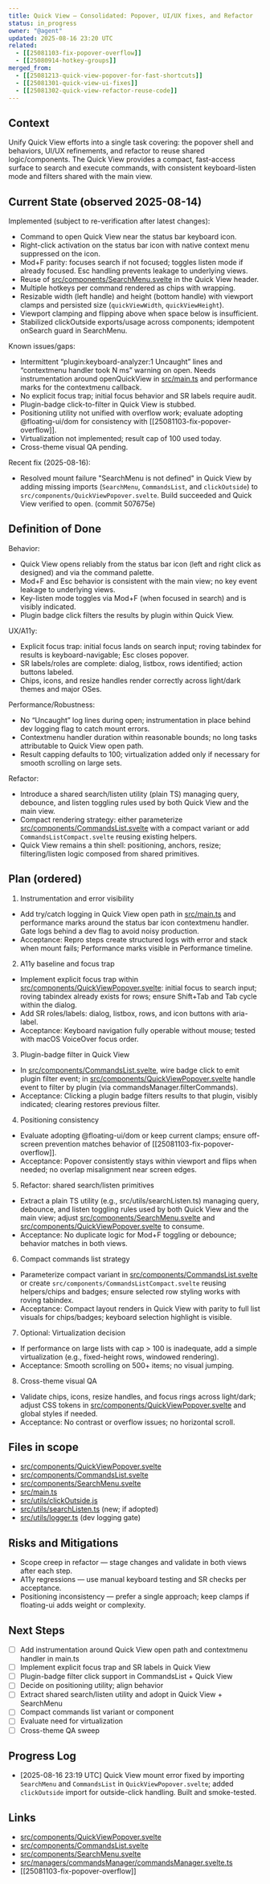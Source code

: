```yaml
---
title: Quick View — Consolidated: Popover, UI/UX fixes, and Refactor
status: in_progress
owner: "@agent"
updated: 2025-08-16 23:20 UTC
related:
  - [[25081103-fix-popover-overflow]]
  - [[25080914-hotkey-groups]]
merged_from:
  - [[25081213-quick-view-popover-for-fast-shortcuts]]
  - [[25081301-quick-view-ui-fixes]]
  - [[25081302-quick-view-refactor-reuse-code]]
---
```


## Context

Unify Quick View efforts into a single task covering: the popover shell and behaviors, UI/UX refinements, and refactor to reuse shared logic/components. The Quick View provides a compact, fast-access surface to search and execute commands, with consistent keyboard-listen mode and filters shared with the main view.

## Current State (observed 2025-08-14)

Implemented (subject to re-verification after latest changes):

- Command to open Quick View near the status bar keyboard icon.
- Right-click activation on the status bar icon with native context menu suppressed on the icon.
- Mod+F parity: focuses search if not focused; toggles listen mode if already focused. Esc handling prevents leakage to underlying views.
- Reuse of [src/components/SearchMenu.svelte](src/components/SearchMenu.svelte) in the Quick View header.
- Multiple hotkeys per command rendered as chips with wrapping.
- Resizable width (left handle) and height (bottom handle) with viewport clamps and persisted size (`quickViewWidth`, `quickViewHeight`).
- Viewport clamping and flipping above when space below is insufficient.
- Stabilized clickOutside exports/usage across components; idempotent onSearch guard in SearchMenu.

Known issues/gaps:

- Intermittent “plugin:keyboard-analyzer:1 Uncaught” lines and “contextmenu handler took N ms” warning on open. Needs instrumentation around openQuickView in [src/main.ts](src/main.ts) and performance marks for the contextmenu callback.
- No explicit focus trap; initial focus behavior and SR labels require audit.
- Plugin-badge click-to-filter in Quick View is stubbed.
- Positioning utility not unified with overflow work; evaluate adopting @floating-ui/dom for consistency with [[25081103-fix-popover-overflow]].
- Virtualization not implemented; result cap of 100 used today.
- Cross-theme visual QA pending.

Recent fix (2025-08-16):

- Resolved mount failure "SearchMenu is not defined" in Quick View by adding missing imports (`SearchMenu`, `CommandsList`, and `clickOutside`) to `src/components/QuickViewPopover.svelte`. Build succeeded and Quick View verified to open. (commit 507675e)

## Definition of Done

Behavior:

- Quick View opens reliably from the status bar icon (left and right click as designed) and via the command palette.
- Mod+F and Esc behavior is consistent with the main view; no key event leakage to underlying views.
- Key-listen mode toggles via Mod+F (when focused in search) and is visibly indicated.
- Plugin badge click filters the results by plugin within Quick View.

UX/A11y:

- Explicit focus trap: initial focus lands on search input; roving tabindex for results is keyboard-navigable; Esc closes popover.
- SR labels/roles are complete: dialog, listbox, rows identified; action buttons labeled.
- Chips, icons, and resize handles render correctly across light/dark themes and major OSes.

Performance/Robustness:

- No “Uncaught” log lines during open; instrumentation in place behind dev logging flag to catch mount errors.
- Contextmenu handler duration within reasonable bounds; no long tasks attributable to Quick View open path.
- Result capping defaults to 100; virtualization added only if necessary for smooth scrolling on large sets.

Refactor:

- Introduce a shared search/listen utility (plain TS) managing query, debounce, and listen toggling rules used by both Quick View and the main view.
- Compact rendering strategy: either parameterize [src/components/CommandsList.svelte](src/components/CommandsList.svelte) with a compact variant or add `CommandsListCompact.svelte` reusing existing helpers.
- Quick View remains a thin shell: positioning, anchors, resize; filtering/listen logic composed from shared primitives.

## Plan (ordered)

1. Instrumentation and error visibility

- Add try/catch logging in Quick View open path in [src/main.ts](src/main.ts) and performance marks around the status bar icon contextmenu handler. Gate logs behind a dev flag to avoid noisy production.
- Acceptance: Repro steps create structured logs with error and stack when mount fails; Performance marks visible in Performance timeline.

2. A11y baseline and focus trap

- Implement explicit focus trap within [src/components/QuickViewPopover.svelte](src/components/QuickViewPopover.svelte): initial focus to search input; roving tabindex already exists for rows; ensure Shift+Tab and Tab cycle within the dialog.
- Add SR roles/labels: dialog, listbox, rows, and icon buttons with aria-label.
- Acceptance: Keyboard navigation fully operable without mouse; tested with macOS VoiceOver focus order.

3. Plugin-badge filter in Quick View

- In [src/components/CommandsList.svelte](src/components/CommandsList.svelte), wire badge click to emit plugin filter event; in [src/components/QuickViewPopover.svelte](src/components/QuickViewPopover.svelte) handle event to filter by plugin (via commandsManager.filterCommands).
- Acceptance: Clicking a plugin badge filters results to that plugin, visibly indicated; clearing restores previous filter.

4. Positioning consistency

- Evaluate adopting @floating-ui/dom or keep current clamps; ensure off-screen prevention matches behavior of [[25081103-fix-popover-overflow]].
- Acceptance: Popover consistently stays within viewport and flips when needed; no overlap misalignment near screen edges.

5. Refactor: shared search/listen primitives

- Extract a plain TS utility (e.g., src/utils/searchListen.ts) managing query, debounce, and listen toggling rules used by both Quick View and the main view; adjust [src/components/SearchMenu.svelte](src/components/SearchMenu.svelte) and [src/components/QuickViewPopover.svelte](src/components/QuickViewPopover.svelte) to consume.
- Acceptance: No duplicate logic for Mod+F toggling or debounce; behavior matches in both views.

6. Compact commands list strategy

- Parameterize compact variant in [src/components/CommandsList.svelte](src/components/CommandsList.svelte) or create `src/components/CommandsListCompact.svelte` reusing helpers/chips and badges; ensure selected row styling works with roving tabindex.
- Acceptance: Compact layout renders in Quick View with parity to full list visuals for chips/badges; keyboard selection highlight is visible.

7. Optional: Virtualization decision

- If performance on large lists with cap > 100 is inadequate, add a simple virtualization (e.g., fixed-height rows, windowed rendering).
- Acceptance: Smooth scrolling on 500+ items; no visual jumping.

8. Cross-theme visual QA

- Validate chips, icons, resize handles, and focus rings across light/dark; adjust CSS tokens in [src/components/QuickViewPopover.svelte](src/components/QuickViewPopover.svelte) and global styles if needed.
- Acceptance: No contrast or overflow issues; no horizontal scroll.

## Files in scope

- [src/components/QuickViewPopover.svelte](src/components/QuickViewPopover.svelte)
- [src/components/CommandsList.svelte](src/components/CommandsList.svelte)
- [src/components/SearchMenu.svelte](src/components/SearchMenu.svelte)
- [src/main.ts](src/main.ts)
- [src/utils/clickOutside.js](src/utils/clickOutside.js)
- [src/utils/searchListen.ts](src/utils/searchListen.ts) (new; if adopted)
- [src/utils/logger.ts](src/utils/logger.ts) (dev logging gate)

## Risks and Mitigations

- Scope creep in refactor — stage changes and validate in both views after each step.
- A11y regressions — use manual keyboard testing and SR checks per acceptance.
- Positioning inconsistency — prefer a single approach; keep clamps if floating-ui adds weight or complexity.

## Next Steps

- [ ] Add instrumentation around Quick View open path and contextmenu handler in main.ts
- [ ] Implement explicit focus trap and SR labels in Quick View
- [ ] Plugin-badge filter click support in CommandsList + Quick View
- [ ] Decide on positioning utility; align behavior
- [ ] Extract shared search/listen utility and adopt in Quick View + SearchMenu
- [ ] Compact commands list variant or component
- [ ] Evaluate need for virtualization
- [ ] Cross-theme QA sweep

## Progress Log

- [2025-08-16 23:19 UTC] Quick View mount error fixed by importing `SearchMenu` and `CommandsList` in `QuickViewPopover.svelte`; added `clickOutside` import for outside-click handling. Built and smoke-tested.

## Links

- [src/components/QuickViewPopover.svelte](src/components/QuickViewPopover.svelte)
- [src/components/CommandsList.svelte](src/components/CommandsList.svelte)
- [src/components/SearchMenu.svelte](src/components/SearchMenu.svelte)
- [src/managers/commandsManager/commandsManager.svelte.ts](src/managers/commandsManager/commandsManager.svelte.ts)
- [[25081103-fix-popover-overflow]]

